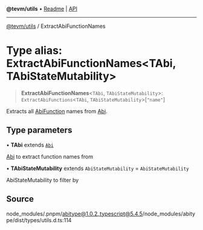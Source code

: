 **@tevm/utils** • [Readme](../README.md) \| [API](../globals.md)

***

[@tevm/utils](../README.md) / ExtractAbiFunctionNames

# Type alias: ExtractAbiFunctionNames\<TAbi, TAbiStateMutability\>

> **ExtractAbiFunctionNames**\<`TAbi`, `TAbiStateMutability`\>: `ExtractAbiFunctions`\<`TAbi`, `TAbiStateMutability`\>\[`"name"`\]

Extracts all [AbiFunction](AbiFunction.md) names from [Abi](Abi.md).

## Type parameters

• **TAbi** extends [`Abi`](Abi.md)

[Abi](Abi.md) to extract function names from

• **TAbiStateMutability** extends `AbiStateMutability` = `AbiStateMutability`

AbiStateMutability to filter by

## Source

node\_modules/.pnpm/abitype@1.0.2\_typescript@5.4.5/node\_modules/abitype/dist/types/utils.d.ts:114
